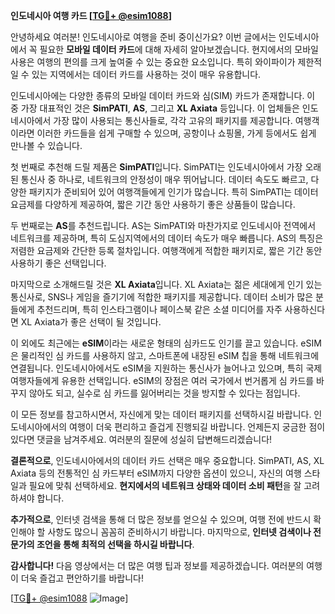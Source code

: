**인도네시아 여행 카드 [[TG💪+ @esim1088](https://t.me/s/esim1088)]**

안녕하세요 여러분! 인도네시아로 여행을 준비 중이신가요? 이번 글에서는 인도네시아에서 꼭 필요한 **모바일 데이터 카드**에 대해 자세히 알아보겠습니다. 현지에서의 모바일 사용은 여행의 편의를 크게 높여줄 수 있는 중요한 요소입니다. 특히 와이파이가 제한적일 수 있는 지역에서는 데이터 카드를 사용하는 것이 매우 유용합니다.

인도네시아에는 다양한 종류의 모바일 데이터 카드와 심(SIM) 카드가 존재합니다. 이 중 가장 대표적인 것은 **SimPATI**, **AS**, 그리고 **XL Axiata** 등입니다. 이 업체들은 인도네시아에서 가장 많이 사용되는 통신사들로, 각각 고유의 패키지를 제공합니다. 여행객이라면 이러한 카드들을 쉽게 구매할 수 있으며, 공항이나 쇼핑몰, 가게 등에서도 쉽게 만나볼 수 있습니다.

첫 번째로 추천해 드릴 제품은 **SimPATI**입니다. SimPATI는 인도네시아에서 가장 오래된 통신사 중 하나로, 네트워크의 안정성이 매우 뛰어납니다. 데이터 속도도 빠르고, 다양한 패키지가 준비되어 있어 여행객들에게 인기가 많습니다. 특히 SimPATI는 데이터 요금제를 다양하게 제공하여, 짧은 기간 동안 사용하기 좋은 상품들이 많습니다.

두 번째로는 **AS**를 추천드립니다. AS는 SimPATI와 마찬가지로 인도네시아 전역에서 네트워크를 제공하며, 특히 도심지역에서의 데이터 속도가 매우 빠릅니다. AS의 특징은 저렴한 요금제와 간단한 등록 절차입니다. 여행객에게 적합한 패키지로, 짧은 기간 동안 사용하기 좋은 선택입니다.

마지막으로 소개해드릴 것은 **XL Axiata**입니다. XL Axiata는 젊은 세대에게 인기 있는 통신사로, SNS나 게임을 즐기기에 적합한 패키지를 제공합니다. 데이터 소비가 많은 분들에게 추천드리며, 특히 인스타그램이나 페이스북 같은 소셜 미디어를 자주 사용하신다면 XL Axiata가 좋은 선택이 될 것입니다.

이 외에도 최근에는 **eSIM**이라는 새로운 형태의 심카드도 인기를 끌고 있습니다. eSIM은 물리적인 심 카드를 사용하지 않고, 스마트폰에 내장된 eSIM 칩을 통해 네트워크에 연결됩니다. 인도네시아에서도 eSIM을 지원하는 통신사가 늘어나고 있으며, 특히 국제 여행자들에게 유용한 선택입니다. eSIM의 장점은 여러 국가에서 번거롭게 심 카드를 바꾸지 않아도 되고, 실수로 심 카드를 잃어버리는 것을 방지할 수 있다는 점입니다.

이 모든 정보를 참고하시면서, 자신에게 맞는 데이터 패키지를 선택하시길 바랍니다. 인도네시아에서의 여행이 더욱 편리하고 즐겁게 진행되길 바랍니다. 언제든지 궁금한 점이 있다면 댓글을 남겨주세요. 여러분의 질문에 성실히 답변해드리겠습니다!

**결론적으로**, 인도네시아에서의 데이터 카드 선택은 매우 중요합니다. SimPATI, AS, XL Axiata 등의 전통적인 심 카드부터 eSIM까지 다양한 옵션이 있으니, 자신의 여행 스타일과 필요에 맞춰 선택하세요. **현지에서의 네트워크 상태와 데이터 소비 패턴**을 잘 고려하셔야 합니다.

**추가적으로**, 인터넷 검색을 통해 더 많은 정보를 얻으실 수 있으며, 여행 전에 반드시 확인해야 할 사항도 많으니 꼼꼼히 준비하시기 바랍니다. 마지막으로, **인터넷 검색이나 전문가의 조언을 통해 최적의 선택을 하시길 바랍니다**.

**감사합니다!** 다음 영상에서는 더 많은 여행 팁과 정보를 제공하겠습니다. 여러분의 여행이 더욱 즐겁고 편안하기를 바랍니다! 

[[TG💪+ @esim1088](https://t.me/s/esim1088) ![Image](https://i.postimg.cc/Y0z9fWf4/image.png)]